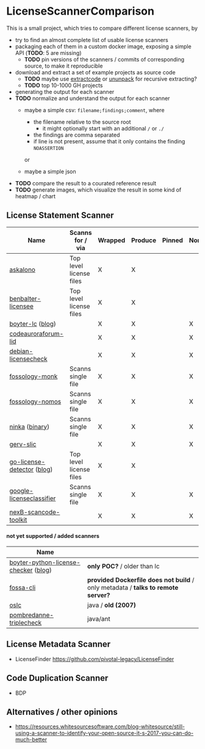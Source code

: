 # LicenseScannerComparison
This is a small project, which tries to compare different license scanners, by
- try to find an almost complete list of usable license scanners
- packaging each of them in a custom docker image, exposing a simple API (**TODO**: 5 are missing)
  - **TODO** pin versions of the scanners / commits of corresponding source, to make it reproducible
- download and extract a set of example projects as source code 
  - **TODO** maybe use [extractcode](https://github.com/nexB/scancode-toolkit/blob/develop/extractcode) or [ununpack](https://github.com/fossology/fossology/tree/master/src/ununpack/agent) for recursive extracting?
  - **TODO** top 10-1000 GH projects
- generating the output for each scanner
- **TODO** normalize and understand the output for each scanner
  - maybe a simple csv: `filename;findings;comment`, where
    - the filename relative to the source root
      - it might optionally start with an additional `/` or `./`
    - the findings are comma separated
    - if line is not present, assume that it only contains the finding `NOASSERTION`

    or
  - maybe a simple json
- **TODO** compare the result to a courated reference result
- **TODO** generate images, which visualize the result in some kind of heatmap / chart

## License Statement Scanner
| Name                                 | Scanns for / via        | Wrapped | Produce | Pinned | Normalized |
|--------------------------------------|-------------------------|---------|---------|--------|------------|
| [askalono](https://github.com/amzn/askalono)                        | Top level license files | X       | X       |        |            |
| [benbalter-licensee](https://github.com/benbalter/licensee)              | Top level license files | X       | X       |        |            |
| [boyter-lc](https://github.com/boyter/lc) ([blog](https://boyter.org/2018/03/licensechecker-command-line-application-identifies-software-license/))           |                         | X       | X       |        | X          |
| [codeauroraforum-lid](https://github.com/codeauroraforum/lid)             |                         | X       | X       |        | X          |
| [debian-licensecheck](https://manpages.debian.org/jessie/devscripts/licensecheck.1.de.html)             |                         | X       | X       |        | X          |
| [fossology-monk](https://github.com/fossology/fossology/wiki/Monk)                  | Scanns single file      | X       | X       |        | X          |
| [fossology-nomos](https://github.com/fossology/fossology/wiki/Nomos)                 | Scanns single file      | X       | X       |        | X          |
| [ninka](http://ninka.turingmachine.org) ([binary](http://ninka.turingmachine.org/download/ninka-1.3.tar.bz2))             | Scanns single file      | X       | X       |        | X          |
| [gerv-slic](https://github.com/gerv/slic)                       |                         | X       | X       |        | X          |
| [go-license-detector](https://github.com/src-d/go-license-detector) ([blog](https://blog.sourced.tech/post/gld/)) | Top level license files | X       | X       |        |            |
| [google-licenseclassifier](https://github.com/google/licenseclassifier)        | Scanns single file      | X       | X       |        | X          |
| [nexB-scancode-toolkit](https://github.com/nexB/scancode-toolkit)           |                         | X       | X       |        | X          |

#### not yet supported / added scanners
| Name                                           |                                                                                      |
|------------------------------------------------|--------------------------------------------------------------------------------------|
| [boyter-python-license-checker](https://github.com/boyter/python-license-checker) ([blog](https://boyter.org/2017/05/identify-software-licenses-python-vector-space-search-ngram-keywords/)) | **only POC?** / older than lc                                                        |
| [fossa-cli](https://github.com/fossas/fossa-cli)                                 | **provided Dockerfile does not build** / only metadata / **talks to remote server?** |
| [oslc](https://sourceforge.net/projects/oslc/)                                      | java / **old (2007)**                                                                |
| [pombredanne-triplecheck](https://github.com/pombredanne/triplecheck-engine)                   | java/ant                                                                             |

## License Metadata Scanner
- LicenseFinder https://github.com/pivotal-legacy/LicenseFinder

## Code Duplication Scanner
- BDP

## Alternatives / other opinions
- https://resources.whitesourcesoftware.com/blog-whitesource/still-using-a-scanner-to-identify-your-open-source-it-s-2017-you-can-do-much-better

